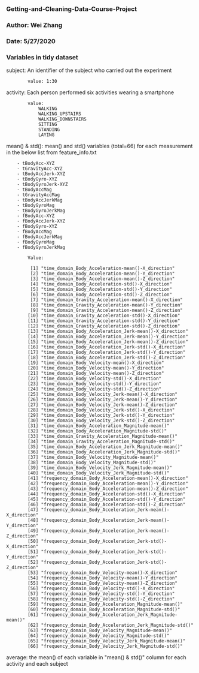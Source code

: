 ###     Getting-and-Cleaning-Data-Course-Project
###     Author: Wei Zhang
###     Date: 5/27/2020

###     Variables in tidy dataset

subject:    An identifier of the subject who carried out the experiment
            
            value: 1:30

    
activity:   Each person performed six activities wearing a smartphone

            value:
                WALKING
                WALKING_UPSTAIRS
                WALKING_DOWNSTAIRS
                SITTING
                STANDING
                LAYING

       
mean() & std():     mean() and std() variables (total=66) for each measurement in the below list from
                feature_info.txt
        
        - tBodyAcc-XYZ
        - tGravityAcc-XYZ
        - tBodyAccJerk-XYZ
        - tBodyGyro-XYZ
        - tBodyGyroJerk-XYZ
        - tBodyAccMag
        - tGravityAccMag
        - tBodyAccJerkMag
        - tBodyGyroMag
        - tBodyGyroJerkMag
        - fBodyAcc-XYZ
        - fBodyAccJerk-XYZ
        - fBodyGyro-XYZ
        - fBodyAccMag
        - fBodyAccJerkMag
        - fBodyGyroMag
        - fBodyGyroJerkMag
         
            Value:
            
             [1] "time_domain_Body_Acceleration-mean()-X_direction"          
             [2] "time_domain_Body_Acceleration-mean()-Y_direction"          
             [3] "time_domain_Body_Acceleration-mean()-Z_direction"          
             [4] "time_domain_Body_Acceleration-std()-X_direction"           
             [5] "time_domain_Body_Acceleration-std()-Y_direction"           
             [6] "time_domain_Body_Acceleration-std()-Z_direction"           
             [7] "time_domain_Gravity_Acceleration-mean()-X_direction"       
             [8] "time_domain_Gravity_Acceleration-mean()-Y_direction"       
             [9] "time_domain_Gravity_Acceleration-mean()-Z_direction"       
            [10] "time_domain_Gravity_Acceleration-std()-X_direction"        
            [11] "time_domain_Gravity_Acceleration-std()-Y_direction"        
            [12] "time_domain_Gravity_Acceleration-std()-Z_direction"        
            [13] "time_domain_Body_Acceleration_Jerk-mean()-X_direction"     
            [14] "time_domain_Body_Acceleration_Jerk-mean()-Y_direction"     
            [15] "time_domain_Body_Acceleration_Jerk-mean()-Z_direction"     
            [16] "time_domain_Body_Acceleration_Jerk-std()-X_direction"      
            [17] "time_domain_Body_Acceleration_Jerk-std()-Y_direction"      
            [18] "time_domain_Body_Acceleration_Jerk-std()-Z_direction"      
            [19] "time_domain_Body_Velocity-mean()-X_direction"              
            [20] "time_domain_Body_Velocity-mean()-Y_direction"              
            [21] "time_domain_Body_Velocity-mean()-Z_direction"              
            [22] "time_domain_Body_Velocity-std()-X_direction"               
            [23] "time_domain_Body_Velocity-std()-Y_direction"               
            [24] "time_domain_Body_Velocity-std()-Z_direction"               
            [25] "time_domain_Body_Velocity_Jerk-mean()-X_direction"         
            [26] "time_domain_Body_Velocity_Jerk-mean()-Y_direction"         
            [27] "time_domain_Body_Velocity_Jerk-mean()-Z_direction"         
            [28] "time_domain_Body_Velocity_Jerk-std()-X_direction"          
            [29] "time_domain_Body_Velocity_Jerk-std()-Y_direction"          
            [30] "time_domain_Body_Velocity_Jerk-std()-Z_direction"          
            [31] "time_domain_Body_Acceleration_Magnitude-mean()"            
            [32] "time_domain_Body_Acceleration_Magnitude-std()"             
            [33] "time_domain_Gravity_Acceleration_Magnitude-mean()"         
            [34] "time_domain_Gravity_Acceleration_Magnitude-std()"          
            [35] "time_domain_Body_Acceleration_Jerk_Magnitude-mean()"       
            [36] "time_domain_Body_Acceleration_Jerk_Magnitude-std()"        
            [37] "time_domain_Body_Velocity_Magnitude-mean()"                
            [38] "time_domain_Body_Velocity_Magnitude-std()"                 
            [39] "time_domain_Body_Velocity_Jerk_Magnitude-mean()"           
            [40] "time_domain_Body_Velocity_Jerk_Magnitude-std()"            
            [41] "frequency_domain_Body_Acceleration-mean()-X_direction"     
            [42] "frequency_domain_Body_Acceleration-mean()-Y_direction"     
            [43] "frequency_domain_Body_Acceleration-mean()-Z_direction"     
            [44] "frequency_domain_Body_Acceleration-std()-X_direction"      
            [45] "frequency_domain_Body_Acceleration-std()-Y_direction"      
            [46] "frequency_domain_Body_Acceleration-std()-Z_direction"      
            [47] "frequency_domain_Body_Acceleration_Jerk-mean()-X_direction"
            [48] "frequency_domain_Body_Acceleration_Jerk-mean()-Y_direction"
            [49] "frequency_domain_Body_Acceleration_Jerk-mean()-Z_direction"
            [50] "frequency_domain_Body_Acceleration_Jerk-std()-X_direction" 
            [51] "frequency_domain_Body_Acceleration_Jerk-std()-Y_direction" 
            [52] "frequency_domain_Body_Acceleration_Jerk-std()-Z_direction" 
            [53] "frequency_domain_Body_Velocity-mean()-X_direction"         
            [54] "frequency_domain_Body_Velocity-mean()-Y_direction"         
            [55] "frequency_domain_Body_Velocity-mean()-Z_direction"         
            [56] "frequency_domain_Body_Velocity-std()-X_direction"          
            [57] "frequency_domain_Body_Velocity-std()-Y_direction"          
            [58] "frequency_domain_Body_Velocity-std()-Z_direction"          
            [59] "frequency_domain_Body_Acceleration_Magnitude-mean()"       
            [60] "frequency_domain_Body_Acceleration_Magnitude-std()"        
            [61] "frequency_domain_Body_Acceleration_Jerk_Magnitude-mean()"  
            [62] "frequency_domain_Body_Acceleration_Jerk_Magnitude-std()"   
            [63] "frequency_domain_Body_Velocity_Magnitude-mean()"           
            [64] "frequency_domain_Body_Velocity_Magnitude-std()"            
            [65] "frequency_domain_Body_Velocity_Jerk_Magnitude-mean()"      
            [66] "frequency_domain_Body_Velocity_Jerk_Magnitude-std()"  

        
average:       the mean() of each variable in "mean() & std()" column for each activity and each subject
    
